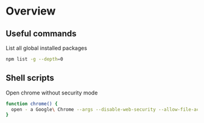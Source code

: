 # Overview

## Useful commands

List all global installed packages
```bash
npm list -g --depth=0
```

## Shell scripts

Open chrome without security mode
```bash
function chrome() {
  open - a Google\ Chrome --args --disable-web-security --allow-file-access-from-files --user-data-dir
}
```
